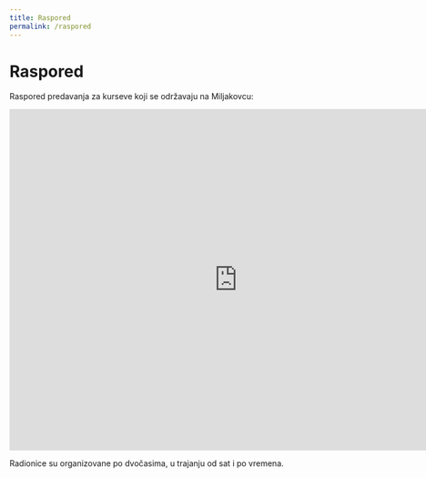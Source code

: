 ```yaml
---
title: Raspored
permalink: /raspored
---
```


# Raspored

Raspored predavanja za kurseve koji se održavaju na Miljakovcu:

<iframe src="https://calendar.google.com/calendar/embed?showTitle=0&amp;showPrint=0&amp;showTabs=0&amp;showCalendars=0&amp;showTz=0&amp;mode=WEEK&amp;height=600&amp;wkst=2&amp;hl=sr&amp;bgcolor=%23FFFFFF&amp;src=thbbcdoj7d8hd8jue553ukotdg%40group.calendar.google.com&amp;color=%235F6B02&amp;src=sr.rs%23holiday%40group.v.calendar.google.com&amp;color=%23125A12&amp;ctz=Europe%2FPrague" style="border-width:0" width="800" height="600" frameborder="0" scrolling="no"></iframe>

Radionice su organizovane po dvočasima, u trajanju od sat i po vremena.
